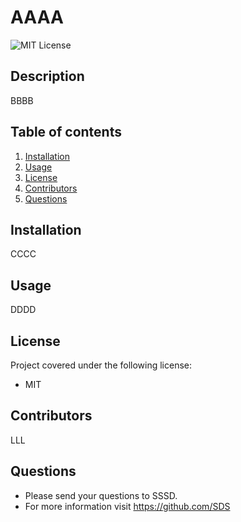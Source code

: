 # AAAA

  ![MIT License](https://img.shields.io/badge/license-MIT-blue.svg)<br>

  ## Description 
  BBBB

  ## Table of contents
1. [Installation](#installation)
2. [Usage](#usage)
3. [License](#license)
4. [Contributors](#contributors)
5. [Questions](#questions)

  ## Installation
CCCC

## Usage
 DDDD
  
 ## License
 Project covered under the following license: 
 - MIT<br>
  
 ## Contributors
 LLL
  
 ## Questions
   - Please send your questions to SSSD.
   - For more information visit https://github.com/SDS 